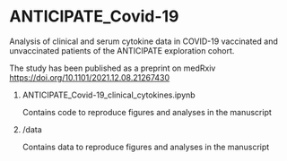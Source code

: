 # ANTICIPATE_Covid-19

Analysis of clinical and serum cytokine data in COVID-19 vaccinated and unvaccinated patients of the ANTICIPATE exploration cohort.

The study has been published as a preprint on medRxiv https://doi.org/10.1101/2021.12.08.21267430 

1. ANTICIPATE_Covid-19_clinical_cytokines.ipynb

   Contains code to reproduce figures and analyses in the manuscript

2. /data

   Contains data to reproduce figures and analyses in the manuscript

